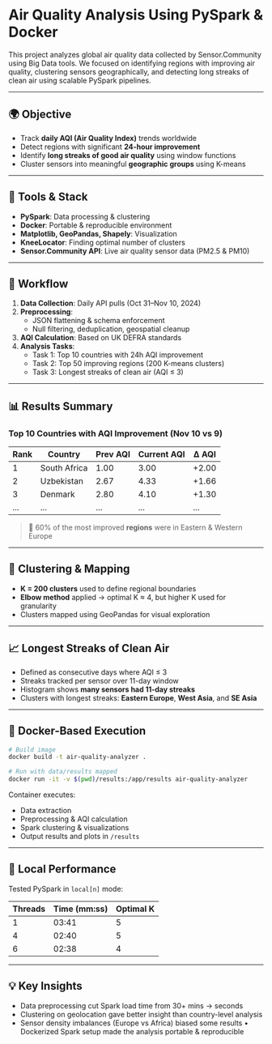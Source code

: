 # Air Quality Analysis Using PySpark & Docker

This project analyzes global air quality data collected by Sensor.Community using Big Data tools. We focused on identifying regions with improving air quality, clustering sensors geographically, and detecting long streaks of clean air using scalable PySpark pipelines.

---

## 🌍 Objective

- Track **daily AQI (Air Quality Index)** trends worldwide
- Detect regions with significant **24-hour improvement**
- Identify **long streaks of good air quality** using window functions
- Cluster sensors into meaningful **geographic groups** using K-means

---

## 🧰 Tools & Stack

- **PySpark**: Data processing & clustering
- **Docker**: Portable & reproducible environment
- **Matplotlib, GeoPandas, Shapely**: Visualization
- **KneeLocator**: Finding optimal number of clusters
- **Sensor.Community API**: Live air quality sensor data (PM2.5 & PM10)

---

## 🔄 Workflow

1. **Data Collection**: Daily API pulls (Oct 31–Nov 10, 2024)
2. **Preprocessing**:
   - JSON flattening & schema enforcement
   - Null filtering, deduplication, geospatial cleanup
3. **AQI Calculation**: Based on UK DEFRA standards
4. **Analysis Tasks**:
   - Task 1: Top 10 countries with 24h AQI improvement
   - Task 2: Top 50 improving regions (200 K-means clusters)
   - Task 3: Longest streaks of clean air (AQI ≤ 3)

---

## 📊 Results Summary

### Top 10 Countries with AQI Improvement (Nov 10 vs 9)

| Rank | Country         | Prev AQI | Current AQI | Δ AQI |
|------|------------------|----------|--------------|--------|
| 1    | South Africa     | 1.00     | 3.00         | +2.00  |
| 2    | Uzbekistan       | 2.67     | 4.33         | +1.66  |
| 3    | Denmark          | 2.80     | 4.10         | +1.30  |
| ...  | ...              | ...      | ...          | ...    |

> 📌 60% of the most improved **regions** were in Eastern & Western Europe

---

## 📍 Clustering & Mapping

- **K = 200 clusters** used to define regional boundaries
- **Elbow method** applied → optimal K ≈ 4, but higher K used for granularity
- Clusters mapped using GeoPandas for visual exploration

---

## 📈 Longest Streaks of Clean Air

- Defined as consecutive days where AQI ≤ 3
- Streaks tracked per sensor over 11-day window
- Histogram shows **many sensors had 11-day streaks**
- Clusters with longest streaks: **Eastern Europe**, **West Asia**, and **SE Asia**

---

## 🐳 Docker-Based Execution

```bash
# Build image
docker build -t air-quality-analyzer .

# Run with data/results mapped
docker run -it -v $(pwd)/results:/app/results air-quality-analyzer
```
Container executes:

- Data extraction
- Preprocessing & AQI calculation
- Spark clustering & visualizations
- Output results and plots in `/results`

---

## 📝 Local Performance

Tested PySpark in `local[n]` mode:

| Threads | Time (mm:ss) | Optimal K |
|---------|---------------|-----------|
| 1       | 03:41         | 5         |
| 4       | 02:40         | 5         |
| 6       | 02:38         | 4         |

---

## 💡 Key Insights
- Data preprocessing cut Spark load time from 30+ mins → seconds
-	Clustering on geolocation gave better insight than country-level analysis
-	Sensor density imbalances (Europe vs Africa) biased some results
	•	Dockerized Spark setup made the analysis portable & reproducible
